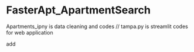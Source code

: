 # FasterApt_ApartmentSearch
Apartments_ipny is data cleaning and codes //
tampa.py is streamlit codes for web application

add
